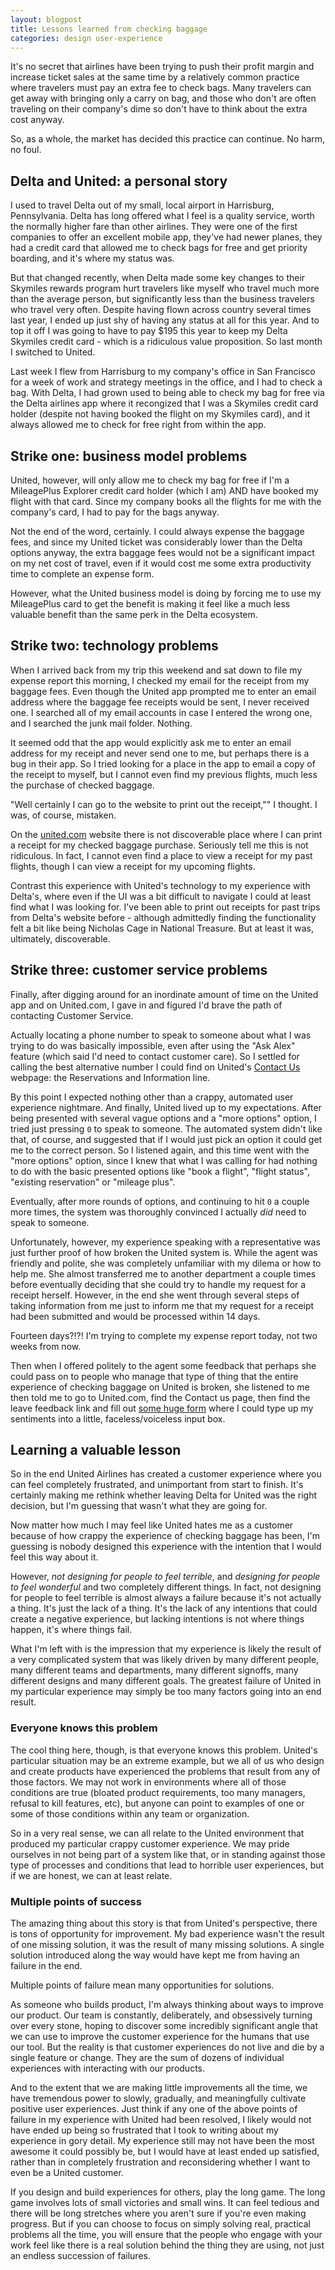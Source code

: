 ```yaml
---
layout: blogpost
title: Lessons learned from checking baggage
categories: design user-experience
---
```


It's no secret that airlines have been trying to push their profit margin and increase ticket sales at the same time by a relatively common practice where travelers must pay an extra fee to check bags. Many travelers can get away with bringing only a carry on bag, and those who don't are often traveling on their company's dime so don't have to think about the extra cost anyway.

So, as a whole, the market has decided this practice can continue. No harm, no foul.

## Delta and United: a personal story

I used to travel Delta out of my small, local airport in Harrisburg, Pennsylvania. Delta has long offered what I feel is a quality service, worth the normally higher fare than other airlines. They were one of the first companies to offer an excellent mobile app, they've had newer planes, they had a credit card that allowed me to check bags for free and get priority boarding, and it's where my status was.

But that changed recently, when Delta made some key changes to their Skymiles rewards program hurt travelers like myself who travel much more than the average person, but significantly less than the business travelers who travel very often. Despite having flown across country several times last year, I ended up just shy of having any status at all for this year. And to top it off I was going to have to pay $195 this year to keep my Delta Skymiles credit card - which is a ridiculous value proposition. So last month I switched to United.

Last week I flew from Harrisburg to my company's office in San Francisco for a week of work and strategy meetings in the office, and I had to check a bag. With Delta, I had grown used to being able to check my bag for free via the Delta airlines app where it recongized that I was a Skymiles credit card holder (despite not having booked the flight on my Skymiles card), and it always allowed me to check for free right from within the app.

## Strike one: business model problems

United, however, will only allow me to check my bag for free if I'm a MileagePlus Explorer credit card holder (which I am) AND have booked my flight with that card. Since my company books all the flights for me with the company's card, I had to pay for the bags anyway.

Not the end of the word, certainly. I could always expense the baggage fees, and since my United ticket was considerably lower than the Delta options anyway, the extra baggage fees would not be a significant impact on my net cost of travel, even if it would cost me some extra productivity time to complete an expense form.

However, what the United business model is doing by forcing me to use my MileagePlus card to get the benefit is making it feel like a much less valuable benefit than the same perk in the Delta ecosystem.

## Strike two: technology problems

When I arrived back from my trip this weekend and sat down to file my expense report this morning, I checked my email for the receipt from my baggage fees. Even though the United app prompted me to enter an email address where the baggage fee receipts would be sent, I never received one. I searched all of my email accounts in case I entered the wrong one, and I searched the junk mail folder. Nothing.

It seemed odd that the app would explicitly ask me to enter an email address for my receipt and never send one to me, but perhaps there is a bug in their app. So I tried looking for a place in the app to email a copy of the receipt to myself, but I cannot even find my previous flights, much less the purchase of checked baggage.

"Well certainly I can go to the website to print out the receipt,"" I thought. I was, of course, mistaken.

On the [united.com](https://united.com) website there is not discoverable place where I can print a receipt for my checked baggage purchase. Seriously tell me this is not ridiculous. In fact, I cannot even find a place to view a receipt for my past flights, though I can view a receipt for my upcoming flights.

Contrast this experience with United's technology to my experience with Delta's, where even if the UI was a bit difficult to navigate I could at least find what I was looking for. I've been able to print out receipts for past trips from Delta's website before - although admittedly finding the functionality felt a bit like being Nicholas Cage in National Treasure. But at least it was, ultimately, discoverable.

## Strike three: customer service problems

Finally, after digging around for an inordinate amount of time on the United app and on United.com, I gave in and figured I'd brave the path of contacting Customer Service.

Actually locating a phone number to speak to someone about what I was trying to do was basically impossible, even after using the "Ask Alex" feature (which said I'd need to contact customer care). So I settled for calling the best alternative number I could find on United's [Contact Us](https://www.united.com/web/en-US/content/Contact/reservations/default.aspx?camp=virtual_expert) webpage: the Reservations and Information line.

By this point I expected nothing other than a crappy, automated user experience nightmare. And finally, United lived up to my expectations. After being presented with several vague options and a "more options" option, I tried just pressing `0` to speak to someone. The automated system didn't like that, of course, and suggested that if I would just pick an option it could get me to the correct person. So I listened again, and this time went with the "more options" option, since I knew that what I was calling for had nothing to do with the basic presented options like "book a flight", "flight status", "existing reservation" or "mileage plus".

Eventually, after more rounds of options, and continuing to hit `0` a couple more times, the system was thoroughly convinced I actually *did* need to speak to someone.

Unfortunately, however, my experience speaking with a representative was just further proof of how broken the United system is. While the agent was friendly and polite, she was completely unfamiliar with my dilema or how to help me. She almost transferred me to another department a couple times before eventually deciding that she could try to handle my request for a receipt herself. However, in the end she went through several steps of taking information from me just to inform me that my request for a receipt had been submitted and would be processed within 14 days.

Fourteen days?!?! I'm trying to complete my expense report today, not two weeks from now.

Then when I offered politely to the agent some feedback that perhaps she could pass on to people who manage that type of thing that the entire experience of checking baggage on United is broken, she listened to me then told me to go to United.com, find the Contact us page, then find the leave feedback link and fill out [some huge form](https://www.united.com/web/en-US/content/Contact/customer/default.aspx) where I could type up my sentiments into a little, faceless/voiceless input box.

## Learning a valuable lesson

So in the end United Airlines has created a customer experience where you can feel completely frustrated, and unimportant from start to finish. It's certainly making me rethink whether leaving Delta for United was the right decision, but I'm guessing that wasn't what they are going for.

Now matter how much I may feel like United hates me as a customer because of how crappy the experience of checking baggage has been, I'm guessing is nobody designed this experience with the intention that I would feel this way about it.

However, *not designing for people to feel terrible*, and *designing for people to feel wonderful* and two completely different things. In fact, not designing for people to feel terrible is almost always a failure because it's not actually a thing. It's just the lack of a thing. It's the lack of any intentions that could create a negative experience, but lacking intentions is not where things happen, it's where things fail.

What I'm left with is the impression that my experience is likely the result of a very complicated system that was likely driven by many different people, many different teams and departments, many different signoffs, many different designs and many different goals. The greatest failure of United in my particular experience may simply be too many factors going into an end result.

### Everyone knows this problem

The cool thing here, though, is that everyone knows this problem. United's particular situation may be an extreme example, but we all of us who design and create products have experienced the problems that result from any of those factors. We may not work in environments where all of those conditions are true (bloated product requirements, too many managers, refusal to kill features, etc), but anyone can point to examples of one or some of those conditions within any team or organization.

So in a very real sense, we can all relate to the United environment that produced my particular crappy customer experience. We may pride ourselves in not being part of a system like that, or in standing against those type of processes and conditions that lead to horrible user experiences, but if we are honest, we can at least relate.

### Multiple points of success

The amazing thing about this story is that from United's perspective, there is tons of opportunity for improvement. My bad experience wasn't the result of one missing solution, it was the result of many missing solutions. A single solution introduced along the way would have kept me from having an failure in the end.

Multiple points of failure mean many opportunities for solutions.

As someone who builds product, I'm always thinking about ways to improve our product. Our team is constantly, deliberately, and obsessively turning over every stone, hoping to discover some incredibly significant angle that we can use to improve the customer experience for the humans that use our tool. But the reality is that customer experiences do not live and die by a single feature or change. They are the sum of dozens of individual experiences with interacting with our products.

And to the extent that we are making little improvements all the time, we have tremendous power to slowly, gradually, and meaningfully cultivate positive user experiences. Just think if any one of the above points of failure in my experience with United had been resolved, I likely would not have ended up being so frustrated that I took to writing about my experience in gory detail. My experience still may not have been the most awesome it could possibly be, but I would have at least ended up satisfied, rather than in completely frustration and reconsidering whether I want to even be a United customer.

If you design and build experiences for others, play the long game. The long game involves lots of small victories and small wins. It can feel tedious and there will be long stretches where you aren't sure if you're even making progress. But if you can choose to focus on simply solving real, practical problems all the time, you will ensure that the people who engage with your work feel like there is a real solution behind the thing they are using, not just an endless succession of failures.
